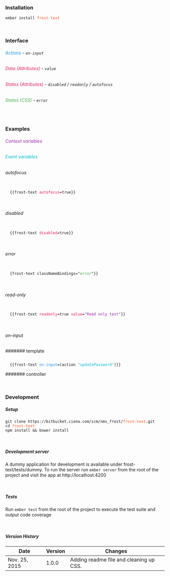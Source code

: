 ### Installation
<pre><code>ember install <font color='#FF5722'>frost-text</font></code></pre>

<br>

### Interface
###### <font color='#2196f3'>Actions</font> - `on-input`
###### <font color='#E91E63'>Data (Attributes)</font> - `value`
###### <font color='#E91E63'>States (Attributes)</font> - `disabled` / `readonly` / `autofocus`
###### <font color='#4CAF50'>States (CSS)</font> - `error`


<br>

### Examples
###### <font color='#9C27B0'>Context variables</font>
###### <font color='#00BCD4'>Event variables</font>

###### autofocus
<pre><code>
  {{frost-text <font color='#E91E63'>autofocus</font>=true}}
</code></pre>

<br>

###### disabled
<pre><code>
  {{frost-text <font color='#E91E63'>disabled</font>=true}}
</code></pre>

<br>

###### error
<pre><code>
  {frost-text classNameBindings="<font color='#4CAF50'>error</font>"}}
</code></pre>

<br>

###### read-only
<pre><code>
  {{frost-text <font color='#E91E63'>readonly</font>=true <font color='#E91E63'>value</font>=<font color='#9C27B0'>"Read only text"</font>}}
</code></pre>

<br>

###### on-input
####### template
<pre><code>
  {{frost-text <font color='#2196f3'>on-input</font>=(action <font color='#00BCD4'>"updatePassword"</font>)}}
</code></pre>

####### controller


<br>

### Development

##### Setup
<pre><code>git clone https://bitbucket.ciena.com/scm/nms_frost/<font color='#FF5722'>frost-text</font>.git
cd <font color='#FF5722'>frost-text</font>
npm install && bower install
</code></pre>

<br>

##### Development server
A dummy application for development is available under frost-text/tests/dummy.
To run the server run `ember server` from the root of the project and visit the app at http://localhost:4200

<br>

##### Tests
Run `ember test` from the root of the project to execute the test suite and output code coverage

<br>

##### Version History
|Date             |Version   |Changes                                        |
|-----------------|----------|-----------------------------------------------|
|Nov. 25, 2015    |1.0.0     |Adding readme file and cleaning up CSS.        |

